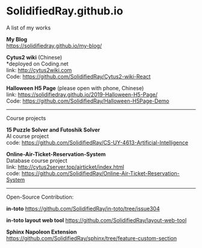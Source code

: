 # SolidifiedRay.github.io
A list of my works

**My Blog**  
https://solidifiedray.github.io/my-blog/  

**Cytus2 wiki** (Chinese)  
*deployed on Coding.net    
link: http://cytus2wiki.com  
Code: https://github.com/SolidifiedRay/Cytus2-wiki-React

**Halloween H5 Page** (please open with phone, Chinese)    
link: https://solidifiedray.github.io/2019-Halloween-H5-Page/  
Code: https://github.com/SolidifiedRay/Halloween-H5Page-Demo  

___________________________________________________________________________________

Course projects

**15 Puzzle Solver and Futoshik Solver**  
AI course project  
code: https://github.com/SolidifiedRay/CS-UY-4613-Artificial-Intelligence


**Online-Air-Ticket-Reservation-System**  
Database course project  
link: http://cytus2server.top/airticket/index.html  
code: https://github.com/SolidifiedRay/Online-Air-Ticket-Reservation-System  

___________________________________________________________________________________

Open-Source Contribution:

**in-toto**
https://github.com/SolidifiedRay/in-toto/tree/issue304

**in-toto layout web tool**
https://github.com/SolidifiedRay/layout-web-tool

**Sphinx Napoleon Extension**
https://github.com/SolidifiedRay/sphinx/tree/feature-custom-section

